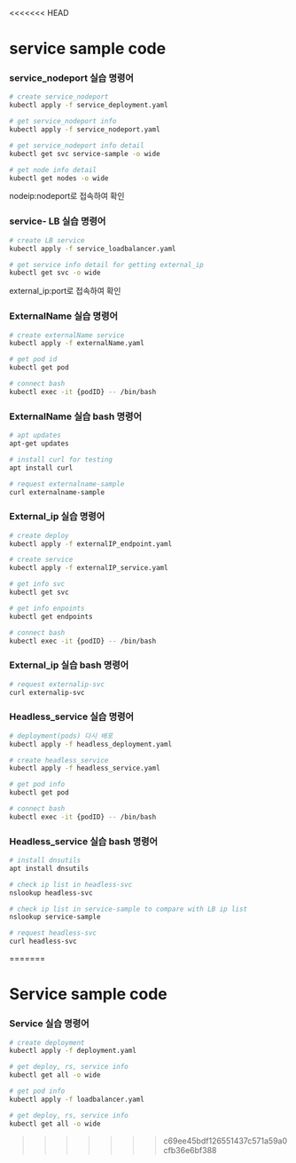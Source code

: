 <<<<<<< HEAD
# service sample code

### service_nodeport 실습 명령어

```bash
# create service_nodeport
kubectl apply -f service_deployment.yaml

# get service_nodeport info
kubectl apply -f service_nodeport.yaml

# get service_nodeport info detail
kubectl get svc service-sample -o wide

# get node info detail
kubectl get nodes -o wide
```

nodeip:nodeport로 접속하여 확인

### service- LB 실습 명령어

```bash
# create LB service
kubectl apply -f service_loadbalancer.yaml

# get service info detail for getting external_ip
kubectl get svc -o wide
```

external_ip:port로 접속하여 확인

### ExternalName 실습 명령어

```bash
# create externalName service
kubectl apply -f externalName.yaml

# get pod id
kubectl get pod

# connect bash
kubectl exec -it {podID} -- /bin/bash
```

### ExternalName 실습 bash 명령어

```bash
# apt updates
apt-get updates

# install curl for testing
apt install curl

# request externalname-sample
curl externalname-sample
```

### External_ip 실습 명령어

```bash
# create deploy
kubectl apply -f externalIP_endpoint.yaml

# create service
kubectl apply -f externalIP_service.yaml

# get info svc
kubectl get svc

# get info enpoints
kubectl get endpoints

# connect bash
kubectl exec -it {podID} -- /bin/bash
```

### External_ip 실습 bash 명령어

```bash
# request externalip-svc
curl externalip-svc
```

### Headless_service 실습 명령어

```bash
# deployment(pods) 다시 배포
kubectl apply -f headless_deployment.yaml

# create headless_service
kubectl apply -f headless_service.yaml

# get pod info
kubectl get pod

# connect bash
kubectl exec -it {podID} -- /bin/bash
```

### Headless_service 실습 bash 명령어

```bash
# install dnsutils
apt install dnsutils

# check ip list in headless-svc
nslookup headless-svc

# check ip list in service-sample to compare with LB ip list
nslookup service-sample

# request headless-svc
curl headless-svc
```
=======
# Service sample code

### Service 실습 명령어

```bash
# create deployment
kubectl apply -f deployment.yaml

# get deploy, rs, service info
kubectl get all -o wide

# get pod info
kubectl apply -f loadbalancer.yaml

# get deploy, rs, service info
kubectl get all -o wide
```

>>>>>>> c69ee45bdf126551437c571a59a0cfb36e6bf388
